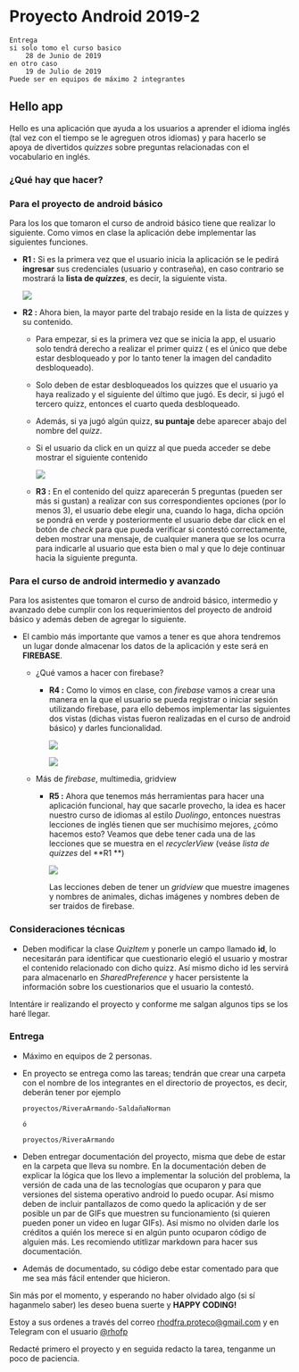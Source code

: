 # Proyecto Android 2019-2

```shell
Entrega 
si solo tomo el curso basico
	28 de Junio de 2019
en otro caso
	19 de Julio de 2019
Puede ser en equipos de máximo 2 integrantes
```

## Hello app

Hello es una aplicación que ayuda a los usuarios a aprender el idioma inglés (tal vez con el tiempo se le agreguen otros idiomas) y para hacerlo se apoya de divertidos *quizzes* sobre preguntas relacionadas con el vocabulario en inglés. 

### ¿Qué hay que hacer?

### Para el proyecto de android básico

Para los los que tomaron el curso de android básico tiene que realizar lo siguiente. Como vimos en clase la aplicación debe implementar las siguientes funciones.

* **R1 :** Si es la primera vez que el usuario inicia la aplicación se le pedirá **ingresar** sus credenciales (usuario y contraseña), en caso contrario se mostrará la **lista de *quizzes***, es decir, la siguiente vista.

  ![](../recursos/views/index.png)

* **R2 :** Ahora bien, la mayor parte del trabajo reside en la lista de quizzes y su contenido.

  * Para empezar, si es la primera vez que se inicia la app, el usuario solo tendrá derecho a realizar el primer quizz ( es el único que debe estar desbloqueado y por lo tanto tener la imagen del candadito desbloqueado).

  * Solo deben de estar desbloqueados los quizzes que el usuario ya haya realizado y el siguiente del último que jugó. Es decir, si jugó el tercero quizz, entonces el cuarto queda desbloqueado.

  * Además, si ya jugó algún quizz, **su puntaje** debe aparecer abajo del nombre del *quizz*.

  * Si el usuario da click en un quizz al que pueda acceder se debe mostrar el siguiente contenido

    ![](../recursos/views/quiz2.png)

  * **R3 :** En el contenido del quizz aparecerán 5 preguntas (pueden ser más si gustan) a realizar con sus correspondientes opciones (por lo menos 3), el usuario debe elegir una, cuando lo haga, dicha opción se pondrá en verde y posteriormente el usuario debe dar click en el botón de *check* para que pueda verificar si contestó correctamente, deben mostrar una mensaje, de cualquier manera que se los ocurra para indicarle al usuario que esta bien o mal y que lo deje continuar hacia la siguiente pregunta.

### Para el curso de android intermedio y avanzado

Para los asistentes que tomaron el curso de android básico, intermedio y avanzado debe cumplir con los requerimientos del proyecto de android básico y además deben de agregar lo siguiente.

* El cambio más importante que vamos a tener es que ahora tendremos un lugar donde almacenar los datos de la aplicación y este será en **FIREBASE**.

  * ¿Qué vamos a hacer con firebase?

    * **R4 :** Como lo vimos en clase, con *firebase* vamos a crear una manera en la que el usuario se pueda registrar o iniciar sesión utilizando firebase, para ello debemos implementar las siguientes dos vistas (dichas vistas fueron realizadas en el curso de android básico) y darles funcionalidad.

      ![](../recursos/views/register.png)

      ![](../recursos/views/login.png)

  * Más de *firebase*, multimedia, gridview

    * **R5 :** Ahora que tenemos más herramientas para hacer una aplicación funcional, hay que sacarle provecho, la idea es hacer nuestro curso de idiomas al estilo *Duolingo*, entonces nuestras lecciones de inglés tienen que ser muchisimo mejores, ¿cómo hacemos esto? Veamos que debe tener cada una de las lecciones que se muestra en el *recyclerView*  (veáse *lista de quizzes* del **R1 **)

      ![](../recursos/flujo.png)
      
      Las lecciones deben de tener un *gridview* que muestre imagenes y nombres de animales, dichas imágenes y nombres deben de ser traidos de firebase.

### Consideraciones técnicas

* Deben modificar la clase *QuizItem* y ponerle un  campo llamado **id**, lo necesitarán para identificar que cuestionario elegió el usuario y mostrar el contenido relacionado con dicho quizz. Así mismo dicho id les servirá para almacenarlo en *SharedPreference* y hacer persistente la información sobre los cuestionarios que el usuario la contestó.

Intentáre ir realizando el proyecto y conforme me salgan algunos tips se los haré llegar.

### Entrega

* Máximo en equipos de 2 personas.

* En proyecto se entrega como las tareas; tendrán que crear una carpeta con el nombre de los integrantes en el directorio de proyectos, es decir, deberán tener por ejemplo

  ```shell
  proyectos/RiveraArmando-SaldañaNorman
  
  ó
  
  proyectos/RiveraArmando
  
  ```

* Deben entregar documentación del proyecto, misma que debe de estar en la carpeta que lleva su nombre. En la documentación deben de explicar la lógica que los llevo a implementar la solución del problema, la versión de cada una de las tecnologías que ocuparon y para que versiones del sistema operativo android lo puedo ocupar. Así mismo deben de incluir pantallazos de como quedo la aplicación y de ser posible un par de GIFs que muestren su funcionamiento (si quieren pueden poner un video en lugar GIFs).  Así mismo no olviden darle los créditos a quién los merece si en algún punto ocuparon código de alguien más. Les recomiendo utitlizar markdown para hacer sus documentación.
* Además de documentado, su código debe estar comentado para que me sea más fácil entender que hicieron.

Sin más por el momento, y esperando no haber olvidado algo (si sí haganmelo saber) les deseo buena suerte y **HAPPY CODING!** 

Estoy a sus ordenes a través del correo rhodfra.proteco@gmail.com y en Telegram con el usuario [@rhofp](https://t.me/rhofp)

Redacté primero el proyecto y en seguida redacto la tarea, tenganme un poco de paciencia.